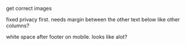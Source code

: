 get correct images

fixed privacy first. needs margin between the other text below like other columns?

white space after footer on mobile. looks like alot?